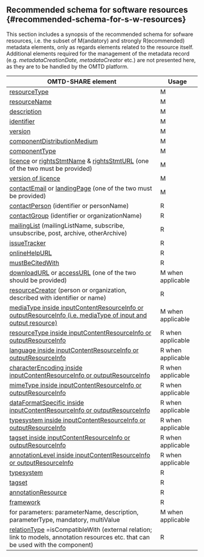 ## Recommended schema for software resources {#recommended-schema-for-s-w-resources}

This section includes a synopsis of the recommended schema for sofware resources, i.e. the subset of M(andatory) and strongly R(ecommended) metadata elements, only as regards elements related to the resource itself. Additional elements required for the management of the metadata record (e.g. _metadataCreationDate, metadataCreator_ etc.) are not presented here, as they are to be handled by the OMTD platform.

| OMTD-SHARE element | Usage |
| --- | --- |
| [resourceType](/components_resourceType.md) | M | 
| [resourceName](/components_resourceName.md) | M | 
| [description](/components_description.md) | M | 
| [identifier](/components_identifier.md) | M | 
| [version](/components_version.md) | M | 
| [componentDistributionMedium](/components_componentDistributionMedium.md) | M | 
| [componentType](/components_componentType.md) | M | 
| [licence](/components_licence.md) or [rightsStmtName](/components_rightsStmtName.md) &amp; [rightsStmtURL](/components_rightsStmtURL.md) \(one of the two must be provided\) | M | 
| [version of licence](/components_version_of_licence.md) | M | 
| [contactEmail](/components_contactEmail.md) or [landingPage](/components_landingPage.md) \(one of the two must be provided\) | M | 
| [contactPerson](/components_contactPerson.md) \(identifier or personName\) | R | 
| [contactGroup](/components_contactGroup.md) \(identifier or organizationName\) | R | 
| [mailingList](/components_mailingList.md) \(mailingListName, subscribe, unsubscribe, post, archive, otherArchive\) | R | 
| [issueTracker](/components_issueTracker.md) | R | 
| [onlineHelpURL](/components_onlineHelpURL.md) | R | 
| [mustBeCitedWith](/components_mustBeCitedWith.md) | R | 
| [downloadURL](/components_downloadURL.md) or [accessURL](/components_accessURL.md) \(one of the two should be provided\) | M when applicable | 
| [resourceCreator](/components_resourceCreator.md) \(person or organization, described with identifier or name\) | R | 
| [mediaType inside inputContentResourceInfo or outputResourceInfo \(i.e. mediaType of input and output resource\)](/components_mediaType_inside_inputContentResourceInfo_or_outputResourceInfo.md) | M when applicable | 
| [resourceType inside inputContentResourceInfo or outputResourceInfo](/components_resourceType_inside_inputContentResourceInfo_or_outputResourceInfo.md) | R when applicable | 
| [language inside inputContentResourceInfo or outputResourceInfo](/components_language_inside_inputContentResourceInfo_or_outputResourceInfo.md) | R when applicable | 
| [characterEncoding inside inputContentResourceInfo or outputResourceInfo](/components_characterEncoding_inside_inputContentResourceInfo_or_outputResourceInfo.md) | R when applicable | 
| [mimeType inside inputContentResourceInfo or outputResourceInfo](/components_mimeType_inside_inputContentResourceInfo_or_outputResourceInfo.md) | R when applicable | 
| [dataFormatSpecific inside inputContentResourceInfo or outputResourceInfo](/components_dataFormatSpecific_inside_inputContentResourceInfo_or_outputResourceInfo.md) | R when applicable | 
| [typesystem inside inputContentResourceInfo or outputResourceInfo](/components_typesystem_inside_inputContentResourceInfo_or_outputResourceInfo.md) | R when applicable | 
| [tagset inside inputContentResourceInfo or outputResourceInfo](/components_tagset_inside_inputContentResourceInfo_or_outputResourceInfo.md) | R when applicable | 
| [annotationLevel inside inputContentResourceInfo or outputResourceInfo](/components_annotationLevel_inside_inputContentResourceInfo_or_outputResourceInfo.md) | R when applicable | 
| [typesystem](/components_typesystem_inside_componentDependencies.md) | R | 
| [tagset](/components_tagset_inside_componentDependencies.md) | R | 
| [annotationResource](/components_annotationResource_inside_componentDependencies.md) | R | 
| [framework](/components_framework.md) | R | 
| for parameters: parameterName, description, parameterType, mandatory, multiValue | M when applicable | 
| [relationType](/compoments_relationType.md) =isCompatibleWith \(external relation; link to models, annotation resources etc. that can be used with the component\) | R | 
